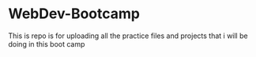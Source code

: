 # WebDev-Bootcamp
This is repo is for uploading all the practice files and projects that i will be doing in this boot camp
